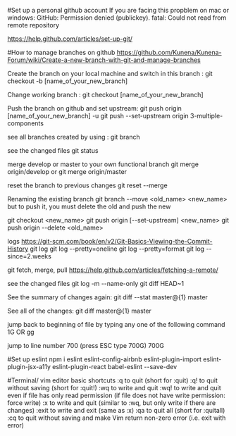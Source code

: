 #Set up a personal github account
If you are facing this propblem on mac or windows:
GitHub: Permission denied (publickey). fatal: Could not read from remote repository

https://help.github.com/articles/set-up-git/

#How to manage branches on github
https://github.com/Kunena/Kunena-Forum/wiki/Create-a-new-branch-with-git-and-manage-branches

Create the branch on your local machine and switch in this branch :
git checkout -b [name_of_your_new_branch]

Change working branch :
git checkout [name_of_your_new_branch]

Push the branch on github and set upstream:
git push origin [name_of_your_new_branch] -u
git push --set-upstream origin 3-multiple-components

see all branches created by using :
git branch

see the changed files
git status

merge develop or master to your own functional branch
git merge origin/develop
or
git merge origin/master

reset the branch to previous changes
git reset --merge

Renaming the existing branch
git branch --move <old_name> <new_name>
but to push it, you must delete the old and push the new

git checkout <new_name>
git push origin [--set-upstream] <new_name>
git push origin --delete <old_name>


logs
https://git-scm.com/book/en/v2/Git-Basics-Viewing-the-Commit-History
git log
git log --pretty=oneline
git log --pretty=format
git log --since=2.weeks

git fetch, merge, pull
https://help.github.com/articles/fetching-a-remote/


see the changed files
git log -m --name-only
git diff HEAD~1

See the summary of changes again:
git diff --stat master@{1} master

See all of the changes: 
git diff master@{1} master

jump back to beginning of file by typing any one of the following command
1G OR gg

jump to line number 700 (press ESC type 700G)
700G

 #Set up eslint
 npm i eslint eslint-config-airbnb eslint-plugin-import eslint-plugin-jsx-a11y eslint-plugin-react babel-eslint --save-dev


 #Terminal/ vim editor basic shortcuts
:q to quit (short for :quit)
:q! to quit without saving (short for :quit!)
:wq to write and quit
:wq! to write and quit even if file has only read permission (if file does not have write permission: force write)
:x to write and quit (similar to :wq, but only write if there are changes)
:exit to write and exit (same as :x)
:qa to quit all (short for :quitall)
:cq to quit without saving and make Vim return non-zero error (i.e. exit with error)
